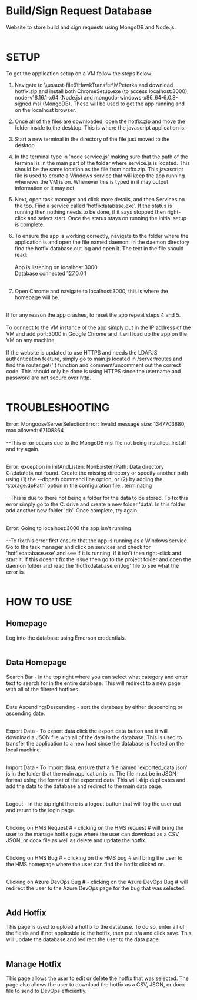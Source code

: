 # Build/Sign Request Database
Website to store build and sign requests using MongoDB and Node.js.
<br>
<br>


# SETUP

To get the application setup on a VM follow the steps below:
1. Navigate to \\\usaust-file6\HawkTransfer\MPeterka and download hotfix.zip and install both ChromeSetup.exe (to access localhost:3000), node-v18.16.1-x64 (Node.js) and mongodb-windows-x86_64-6.0.8-signed.msi (MongoDB). These will be used to get the app running and on the localhost browser.
2. Once all of the files are downloaded, open the hotfix.zip and move the folder inside to the desktop. This is where the javascript application is.
3. Start a new terminal in the directory of the file just moved to the desktop.
4. In the terminal type in 'node service.js' making sure that the path of the terminal is in the main part of the folder where service.js is located. This should be the same location as the file from hotfix.zip. This javascript file is used to create a Windows service that will keep the app running whenever the VM is on. Whenever this is typed in it may output information or it may not.
5. Next, open task manager and click more details, and then Services on the top. Find a service called 'hotfixdatabase.exe'. If the status is running then nothing needs to be done, if it says stopped then right-click and select start. Once the status stays on running the initial setup is complete.
6. To ensure the app is working correctly, navigate to the folder where the application is and open the file named daemon. In the daemon directory find the hotfix.database.out.log and open it. The text in the file should read: <br><br>
App is listening on localhost:3000 <br>
Database connected 127.0.0.1 <br> <br>

7. Open Chrome and navigate to localhost:3000, this is where the homepage will be.
<br>
If for any reason the app crashes, to reset the app repeat steps 4 and 5.
<br>
<br>
To connect to the VM instance of the app simply put in the IP address of the VM and add port:3000 in Google Chrome and it will load up the app on the VM on any machine.
<br>
<br>
If the website is updated to use HTTPS and needs the LDAPJS authentication feature, simply go to main.js located in /server/routes and find the router.get('') function and comment/uncomment out the correct code.
This should only be done is using HTTPS since the username and password are not secure over http.
<br>
<br>


# TROUBLESHOOTING

Error: MongooseServerSelectionError: Invalid message size: 1347703880, max allowed: 67108864 <br><br>
--This error occurs due to the MongoDB msi file not being installed. Install and try again. <br><br>

Error: exception in initAndListen: NonExistentPath: Data directory C:\data\db\ not found. Create the missing directory or specify another path using (1) the --dbpath command line option, or (2) by adding the ‘storage.dbPath’ option in the configuration file., terminating <br><br>
--This is due to there not being a folder for the data to be stored. To fix this error simply go to the C: drive and create a new folder 'data'. In this folder add another new folder 'db'. Once complete, try again. <br><br>

Error: Going to localhost:3000 the app isn't running <br><br>
--To fix this error first ensure that the app is running as a Windows service. Go to the task manager and click on services and check for 'hotfixdatabase.exe' and see if it is running, if it isn't then right-click and start it. If this doesn't fix the issue then go to the project folder and open the daemon folder and read the 'hotfixdatabase.err.log' file to see what the error is.
<br><br>


# HOW TO USE


Homepage
------------------------------------------------------------------------------------------------------------------------------------------------------------------------------------------------------------------------------
  
Log into the database using Emerson credentials.
<br>
<br>
  
  
Data Homepage
------------------------------------------------------------------------------------------------------------------------------------------------------------------------------------------------------------------------------

Search Bar - in the top right where you can select what category and enter text to search for in the entire database. This will redirect to a new page with all of the filtered hotfixes.
<br>
<br>

Date Ascending/Descending - sort the database by either descending or ascending date.
<br>
<br>

Export Data - To export data click the export data button and it will download a JSON file with all of the data in the database. This is used to transfer the application to a new host since the database is hosted on the local machine.
<br>
<br>

Import Data - To import data, ensure that a file named 'exported_data.json' is in the folder that the main application is in. The file must be in JSON format using the format of the exported data. This will skip     duplicates and add the data to the database and redirect to the main data page.
<br>
<br>

Logout - in the top right there is a logout button that will log the user out and return to the login page.
<br>
<br>

Clicking on HMS Request # - clicking on the HMS request # will bring the user to the manage hotfix page where the user can download as a CSV, JSON, or docx file as well as delete and update the hotfix.
<br>
<br>

Clicking on HMS Bug # - clicking on the HMS bug # will bring the user to the HMS homepage where the user can find the hotfix clicked on.
<br>
<br>

Clicking on Azure DevOps Bug # - clicking on the Azure DevOps Bug # will redirect the user to the Azure DevOps page for the bug that was selected.
<br>
<br>

    
Add Hotfix
------------------------------------------------------------------------------------------------------------------------------------------------------------------------------------------------------------------------------
  
This page is used to upload a hotfix to the database. To do so, enter all of the fields and if not applicable to the hotfix, then put n/a and click save. This will update the database and redirect the user to the data page.
<br>
<br>
  

Manage Hotfix
------------------------------------------------------------------------------------------------------------------------------------------------------------------------------------------------------------------------------

This page allows the user to edit or delete the hotfix that was selected. The page also allows the user to download the hotfix as a CSV, JSON, or docx file to send to DevOps efficiently.
<br>
<br>

